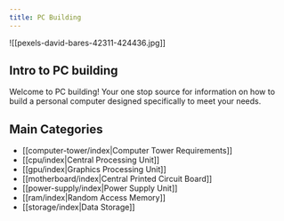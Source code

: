 ```yaml
---
title: PC Building
---
```

![[pexels-david-bares-42311-424436.jpg]]
## Intro to PC building

Welcome to PC building! Your one stop source for information on how to build a personal computer designed specifically to meet your needs.

## Main Categories

- [[computer-tower/index|Computer Tower Requirements]]
- [[cpu/index|Central Processing Unit]]
- [[gpu/index|Graphics Processing Unit]]
- [[motherboard/index|Central Printed Circuit Board]]
- [[power-supply/index|Power Supply Unit]]
- [[ram/index|Random Access Memory]]
- [[storage/index|Data Storage]]



